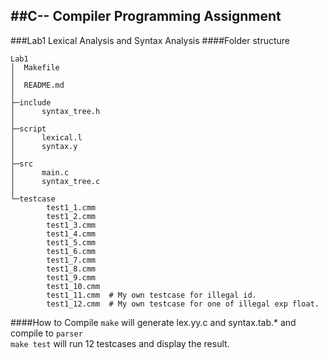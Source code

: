##C-- Compiler Programming Assignment
--------------------------------------------------------------
###Lab1 Lexical Analysis and Syntax Analysis
####Folder structure

    Lab1
    │  Makefile
    │  
    │  README.md
    │  
    ├─include
    │      syntax_tree.h
    │      
    ├─script
    │      lexical.l
    │      syntax.y
    │      
    ├─src
    │      main.c
    │      syntax_tree.c
    │      
    └─testcase
            test1_1.cmm
            test1_2.cmm
            test1_3.cmm
            test1_4.cmm
            test1_5.cmm
            test1_6.cmm
            test1_7.cmm
            test1_8.cmm
            test1_9.cmm
            test1_10.cmm
            test1_11.cmm  # My own testcase for illegal id.
            test1_12.cmm  # My own testcase for one of illegal exp float.
####How to Compile
`make` will generate lex.yy.c and syntax.tab.* and compile to `parser`  
`make test` will run 12 testcases and display the result.
